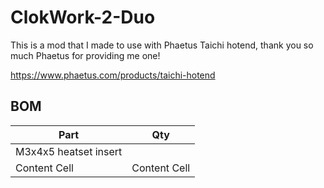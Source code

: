 # ClokWork-2-Duo

This is a mod that I made to use with Phaetus Taichi hotend, thank you so much Phaetus for providing me one!

https://www.phaetus.com/products/taichi-hotend

## BOM

| Part  | Qty |
| ------------- | ------------- |
| M3x4x5 heatset insert  |  |
| Content Cell  | Content Cell  |
